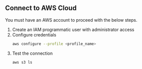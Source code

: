 ## Connect to AWS Cloud

You must have an AWS account to proceed with the below steps.
1. Create an IAM programmatic user with administrator access
2. Configure credentials
   ```sh
   aws configure --profile <profile_name>
   ```
3. Test the connection
   ```sh
   aws s3 ls
   ```
   